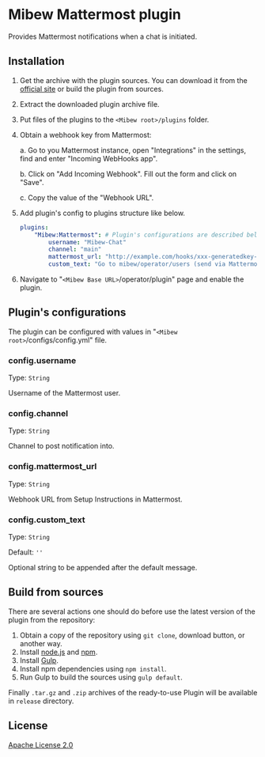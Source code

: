 # Mibew Mattermost plugin

Provides Mattermost notifications when a chat is initiated.

## Installation

1. Get the archive with the plugin sources. You can download it from the [official site](https://mibew.org/plugins#mibew-mattermost) or build the plugin from sources.

2. Extract the downloaded plugin archive file.

3. Put files of the plugins to the `<Mibew root>/plugins` folder.

4. Obtain a webhook key from Mattermost:

    a. Go to you Mattermost instance, open "Integrations" in the settings, find and enter "Incoming WebHooks app".

    b. Click on "Add Incoming Webhook". Fill out the form and click on "Save".

    c. Copy the value of the "Webhook URL".

5. Add plugin's config to plugins structure like below.

    ```yaml
    plugins:
        "Mibew:Mattermost": # Plugin's configurations are described below
            username: "Mibew-Chat"
            channel: "main"
            mattermost_url: "http://example.com/hooks/xxx-generatedkey-xxx"
            custom_text: "Go to mibew/operator/users (send via Mattermost plugin)"
    ```

6. Navigate to "`<Mibew Base URL>`/operator/plugin" page and enable the plugin.

## Plugin's configurations
The plugin can be configured with values in "`<Mibew root>`/configs/config.yml" file.

### config.username

Type: `String`

Username of the Mattermost user.

### config.channel

Type: `String`

Channel to post notification into.

### config.mattermost_url

Type: `String`

Webhook URL from Setup Instructions in Mattermost.

### config.custom_text

Type: `String`

Default: `''`

Optional string to be appended after the default message.

## Build from sources

There are several actions one should do before use the latest version of the plugin from the repository:

1. Obtain a copy of the repository using `git clone`, download button, or another way.
2. Install [node.js](http://nodejs.org/) and [npm](https://www.npmjs.org/).
3. Install [Gulp](http://gulpjs.com/).
4. Install npm dependencies using `npm install`.
5. Run Gulp to build the sources using `gulp default`.

Finally `.tar.gz` and `.zip` archives of the ready-to-use Plugin will be available in `release` directory.

## License

[Apache License 2.0](http://www.apache.org/licenses/LICENSE-2.0.html)
